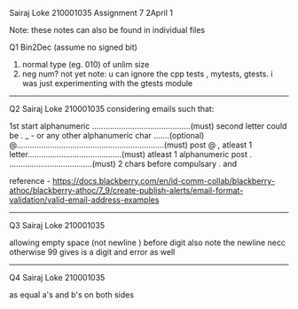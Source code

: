 Sairaj Loke
210001035 Assignment 7 2April 1

Note: these notes can also be found in individual files

Q1 Bin2Dec (assume no signed bit)
1. normal type (eg. 010) of unlim size
2. neg num? not yet
note: u can ignore the cpp tests , mytests, gtests.
i was just experimenting with the gtests module

-------------------------------------------------------------------------
Q2
Sairaj Loke 
210001035
considering emails such that:

1st start alphanumeric ............................................(must)
second letter could be . _ - or any other alphanumeric char .......(optional)
@..................................................................(must)
post @ , atleast 1 letter..........................................(must)
atleast 1 alphanumeric post . .....................................(must)
2 chars before compulsary . and 

reference - https://docs.blackberry.com/en/id-comm-collab/blackberry-athoc/blackberry-athoc/7_9/create-publish-alerts/email-format-validation/valid-email-address-examples


-------------------------------------------------------------------------
Q3
Sairaj Loke 
210001035

allowing empty space (not newline ) before digit
also note the newline necc otherwise 99 gives is a digit and error as well

------------------------------------------------------------------------
Q4
Sairaj Loke
210001035


as equal a's and b's on both sides